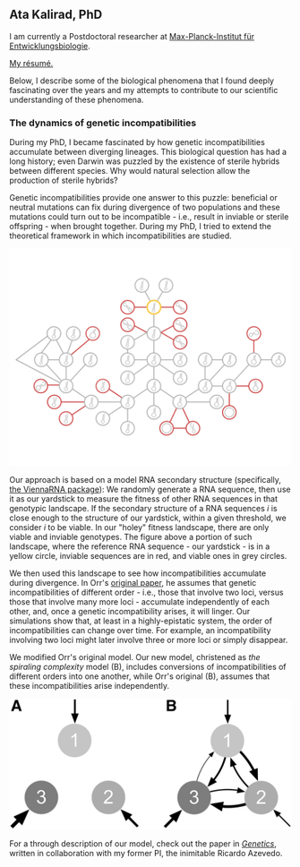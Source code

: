 ## Ata Kalirad, PhD

I am currently  a Postdoctoral researcher at [Max-Planck-Institut für Entwicklungsbiologie](). 

[My résumé.](Kalirad_CV_2021.pdf)

Below, I describe some of the biological phenomena that I found deeply fascinating over the years and my attempts to contribute to our scientific understanding of these phenomena. 

### The dynamics of genetic incompatibilities

During my PhD, I became fascinated by how genetic incompatibilities accumulate between diverging lineages. This biological question has had a long history; even Darwin was puzzled by the existence of sterile hybrids between different species. Why would natural selection allow the production of sterile hybrids? 

Genetic incompatibilities provide one answer to this puzzle: beneficial or neutral mutations can fix during divergence of two populations and these mutations could turn out to be incompatible - i.e., result in inviable or sterile offspring - when brought together. During my PhD, I tried to extend the theoretical framework in which incompatibilities are studied.

![Image](Cover_LR.png)

Our approach is based on a model RNA secondary structure (specifically, [the ViennaRNA package](https://www.tbi.univie.ac.at/RNA/)): We randomly generate a RNA sequence, then use it as our yardstick to measure the fitness of other RNA sequences in that genotypic landscape. If the secondary structure of a RNA sequences *i* is close enough to the structure of our yardstick, within a given threshold, we consider *i* to be viable. In our "holey" fitness landscape, there are only viable and inviable genotypes. The figure above a portion of such landscape, where the reference RNA sequence - our yardstick - is in a yellow circle, inviable sequences are in red, and viable ones in grey circles.

We then used this landscape to see how incompatibilities accumulate during divergence. In Orr's [original paper](https://www.genetics.org/content/139/4/1805.short), he assumes that genetic incompatibilities of different order - i.e., those that involve two loci, versus those that involve many more loci - accumulate independently of each other, and, once a genetic incompatibility arises, it will linger. Our simulations show that, at least in a highly-epistatic system, the order of incompatibilities can change over time. For example, an incompatibility involving two loci might later involve three or more loci or simply disappear. 

We modified Orr's original model. Our new model, christened as *the spiraling complexity* model (B), includes conversions of incompatibilities of different orders into one another, while Orr's original (B), assumes that these incompatibilities arise independently. 

![Image](F6.large.jpg)

For a through description of our model, check out the paper in [*Genetics*]((kalirad17a.pdf)), written in collaboration with my former PI, the inimitable Ricardo Azevedo. 


